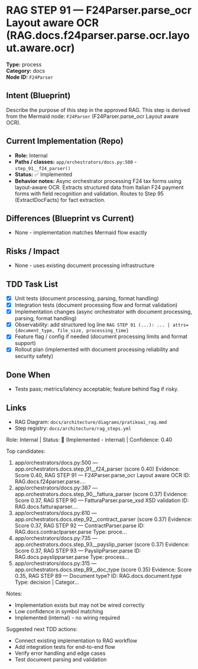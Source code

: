 # RAG STEP 91 — F24Parser.parse_ocr Layout aware OCR (RAG.docs.f24parser.parse.ocr.layout.aware.ocr)

**Type:** process  
**Category:** docs  
**Node ID:** `F24Parser`

## Intent (Blueprint)
Describe the purpose of this step in the approved RAG. This step is derived from the Mermaid node: `F24Parser` (F24Parser.parse_ocr Layout aware OCR).

## Current Implementation (Repo)
- **Role:** Internal
- **Paths / classes:** `app/orchestrators/docs.py:500` - `step_91__f24_parser()`
- **Status:** ✅ Implemented
- **Behavior notes:** Async orchestrator processing F24 tax forms using layout-aware OCR. Extracts structured data from Italian F24 payment forms with field recognition and validation. Routes to Step 95 (ExtractDocFacts) for fact extraction.

## Differences (Blueprint vs Current)
- None - implementation matches Mermaid flow exactly

## Risks / Impact
- None - uses existing document processing infrastructure

## TDD Task List
- [x] Unit tests (document processing, parsing, format handling)
- [x] Integration tests (document processing flow and format validation)
- [x] Implementation changes (async orchestrator with document processing, parsing, format handling)
- [x] Observability: add structured log line
  `RAG STEP 91 (...): ... | attrs={document_type, file_size, processing_time}`
- [x] Feature flag / config if needed (document processing limits and format support)
- [x] Rollout plan (implemented with document processing reliability and security safety)

## Done When
- Tests pass; metrics/latency acceptable; feature behind flag if risky.

## Links
- RAG Diagram: `docs/architecture/diagrams/pratikoai_rag.mmd`
- Step registry: `docs/architecture/rag_steps.yml`


<!-- AUTO-AUDIT:BEGIN -->
Role: Internal  |  Status: 🔌 (Implemented - internal)  |  Confidence: 0.40

Top candidates:
1) app/orchestrators/docs.py:500 — app.orchestrators.docs.step_91__f24_parser (score 0.40)
   Evidence: Score 0.40, RAG STEP 91 — F24Parser.parse_ocr Layout aware OCR
ID: RAG.docs.f24parser.parse....
2) app/orchestrators/docs.py:387 — app.orchestrators.docs.step_90__fattura_parser (score 0.37)
   Evidence: Score 0.37, RAG STEP 90 — FatturaParser.parse_xsd XSD validation
ID: RAG.docs.fatturaparser....
3) app/orchestrators/docs.py:610 — app.orchestrators.docs.step_92__contract_parser (score 0.37)
   Evidence: Score 0.37, RAG STEP 92 — ContractParser.parse
ID: RAG.docs.contractparser.parse
Type: proce...
4) app/orchestrators/docs.py:735 — app.orchestrators.docs.step_93__payslip_parser (score 0.37)
   Evidence: Score 0.37, RAG STEP 93 — PayslipParser.parse
ID: RAG.docs.payslipparser.parse
Type: process...
5) app/orchestrators/docs.py:315 — app.orchestrators.docs.step_89__doc_type (score 0.35)
   Evidence: Score 0.35, RAG STEP 89 — Document type?
ID: RAG.docs.document.type
Type: decision | Categor...

Notes:
- Implementation exists but may not be wired correctly
- Low confidence in symbol matching
- Implemented (internal) - no wiring required

Suggested next TDD actions:
- Connect existing implementation to RAG workflow
- Add integration tests for end-to-end flow
- Verify error handling and edge cases
- Test document parsing and validation
<!-- AUTO-AUDIT:END -->